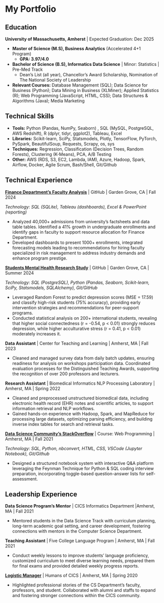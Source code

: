 # My Portfolio


## Education
**University of Massachusetts, Amherst** | Expected Graduation: Dec 2025
- **Master of Science (M.S), Business Analytics** (Accelerated 4+1 Program)
    - **GPA: 3.97/4.0**
- **Bachelor of Science (B.S), Informatics Data Science** \| Minor: Statistics \| Pre-Med Track
    - Dean’s List (all year), Chancellor’s Award Scholarship, Nomination of The National Society of Leadership
- **Relevant Courses:** Database Management (SQL); Data Science for Business (Python); Data Mining in Business (XLMiner); Applied Statistics (R); Web Programming (JavaScript, HTML, CSS); Data Structures & Algorithms (Java); Media Marketing


## Technical Skills
- **Tools:** Python (Pandas, NumPy, Seaborn) , SQL (MySQL, PostgreSQL, AWS Redshift), R (dplyr, tidyr, ggplot2), Tableau, Excel
- **Libraries:** Scikit-learn, SciPy, Statsmodels, Plotly, TensorFlow, PyTorch, PySpark, BeautifulSoup, Requests, Scrapy, os, sys
- **Techniques:** Regression, Classification (Decision Trees, Random Forests), Clustering (K-Means), PCA, A/B Testing
- **Other:** AWS (RDS, S3, EC2, Lambda, IAM), Azure, Hadoop, Spark, Airflow, Docker, Agile Scrum, Bash/Shell, Git/Github


## Technical Experience
**[Finance Department’s Faculty Analysis](https://github.com/kdpham-01002/DS_portfolio/blob/main/Projects/Finance%20Department%20HR%20Analysis/Isenberg%20Faculty_Dashboards.pdf)** \| GitHub \| Garden Grove, CA \| Fall 2024

*Technology: SQL (SQLite), Tableau (dashboards), Excel & PowerPoint (reporting)*
- Analyzed 40,000+ admissions from university’s factsheets and data table tables. Identified a 41% growth in undergraduate enrollments and identify gaps in faculty to support resource allocation for Finance Department.
- Developed dashboards to present 1000+ enrollments, integrated forecasting models leading to recommendations for hiring faculty specialized in risk management to address industry demands and enhance program prestige.

**[Students Mental Health Research Study](https://github.com/kdpham-01002/DS_portfolio/blob/main/Projects/Students%20Mental%20Health%20Analysis/students_analysis.ipynb)** \| GitHub \| Garden Grove, CA \| Summer 2024

*Technology: SQL (PostgreSQL), Python (Pandas, Seaborn, Scikit-learn, SciPy, Statsmodels, SQLAlchemy), Git/GitHub*
- Leveraged Random Forest to predict depression scores (MSE = 17.59) and classify high-risk students (75% accuracy), providing early intervention strategies and recommendations for peer-support programs.
- Conducted statistical analysis on 200+ international students, revealing that higher social connectedness (r = -0.54, p < 0.01) strongly reduces depression, while higher acculturative stress (r = 0.41, p < 0.01) moderately increases it.

**Data Assistant** \| Center for Teaching and Learning \| Amherst, MA \| Fall 2023
- Cleaned and managed survey data from daily batch updates, ensuring readiness for analysis on workshops participation data. Coordinated evaluation processes for the Distinguished Teaching Awards, supporting the recognition of over 200 professors and lecturers.

**Research Assistant** \| Biomedical Informatics NLP Processing Laboratory \| Amherst, MA \| Spring 2022
- Cleaned and preprocessed unstructured biomedical data, including electronic health record (EHR) notes and scientific articles, to support information retrieval and NLP workflows.
- Gained hands-on experience with Hadoop, Spark, and MapReduce for processing large datasets, optimizing parsing efficiency, and building inverse index tables for search and retrieval tasks.

**[Data Science Community’s StackOverflow](https://github.com/kdpham-01002/DS_portfolio/tree/main/Projects/DSDA%20Interview%20Preparation)** \| Course: Web Programming \| Amherst, MA \| Fall 2021

*Technology: SQL, Python, nbconvert, HTML, CSS, VSCode (Jupyter Notebook), Git/Github*
- Designed a structured notebook system with interactive Q&A platform leveraging the Feynman Technique for Python & SQL coding interview preparation, incorporating toggle-based question-answer lists for self-assessment.


## Leadership Experience
**Data Science Program’s Mentor** \| CICS Informatics Department \|Amherst, MA \| Fall 2021
- Mentored students in the Data Science Track with curriculum planning, long-term academic goal setting, and career development, fostering connections with mentors in the Computer Science Department.

**Teaching Assistant** \| Five College Language Program \| Amherst, MA \| Fall 2021
- Conduct weekly lessons to improve students’ language proficiency, customized curriculum to meet diverse learning needs, prepared them for final exams and provided detailed weekly progress reports.

**[Logistic Manager](https://www.instagram.com/humansofcics/)** \| Humans of CICS \| Amherst, MA \| Spring 2020
- Highlighted professional stories of the CS Department’s faculty, professors, and student. Collaborated with alumni and staffs to expand and fostering stronger connections within the CICS community.
